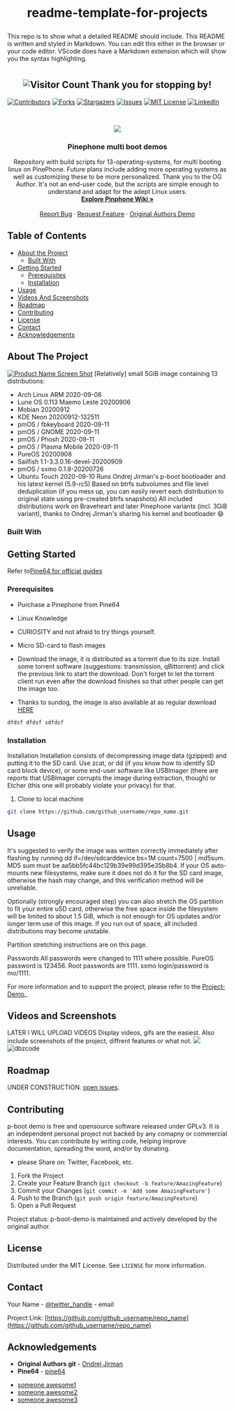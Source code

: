 # <p align="center">readme-template-for-projects
This repo is to show what a detailed README should include. This README is written and styled in Markdown.  You can edit this either in the browser or your code editor. VScode does have a Markdown extension which will show you the syntax highlighting.</p>

<!--
*** Reuse this template to avoid retyping. Do a search and replace for the following that relate to you:
*** github_username, repo_name, twitter_handle, email
-->

<!-- PROJECT SHIELDS -->
<!--
*** I'm using markdown "reference style" links for readability.
*** Reference links are enclosed in brackets [ ] instead of parentheses ( ).
*** See the bottom of this document for the declaration of the reference variables along with a few blank ones just needing content
*** for contributors-url, forks-url, etc. This is an optional, concise syntax you may use. Your editor may have an extension availabale. VSCode does for sure. You can add badges like ordinary snippets by pressing a few keys.
*** https://www.markdownguide.org/basic-syntax/#reference-style-links
-->
# <h2 align="center">![Visitor Count](https://profile-counter.glitch.me/{NathanNOSudo}/count.svg) Thank you for stopping by!

[![Contributors][contributors-shield]][contributors-url]
[![Forks][forks-shield]][forks-url]
[![Stargazers][stars-shield]][stars-url]
[![Issues][issues-shield]][issues-url]
[![MIT License][license-shield]][license-url]
[![LinkedIn][linkedin-shield]][linkedin-url]



<!-- PROJECT LOGO -->
<br />
<p align="center">
  <a href="https://github.com/nathannosudo/readme-template-for-projects">
    <img src="dcICON.png">
  </a>

  <h3 align="center">Pinephone multi boot demos</h3><!-- YOUR_TITLE-->
    
  <p align="center"><!-- YOUR_SHORT_DESCRIPTION -->
Repository with build scripts for 13-operating-systems, for multi booting linux on PinePhone. Future plans include adding more operating systems as well as customizing these to be more personalized. Thank you to the OG Author. It's not an end-user code, but the scripts are simple enough to understand and adapt for the adept Linux users.
    <br />
    <a href="https://wiki.pine64.org/wiki/PinePhone_Software_Releasese"><strong>Explore Pinphone Wiki »</strong></a>
    <br />
    <br />
    <a href="https://github.com/NathanNOSudo/pinephone-multi-boot/issues">Report Bug</a>
    ·
    <a href="https://github.com/NathanNOSudo/pinephone-multi-boot/issues">Request Feature</a>
    ·
    <a href="https://xnux.eu/p-boot-demo/">Original Authors Demo</a>
  </p>
</p>



<!-- TABLE OF CONTENTS -->
## Table of Contents

* [About the Project](#about-the-project)
  * [Built With](#built-with)
* [Getting Started](#getting-started)
  * [Prerequisites](#prerequisites)
  * [Installation](#installation)
* [Usage](#usage)
* [Videos And Screenshots](#videos-and-screenshots)
* [Roadmap](#roadmap)
* [Contributing](#contributing)
* [License](#license)
* [Contact](#contact)
* [Acknowledgements](#acknowledgements)



<!-- ABOUT THE PROJECT -->
## About The Project

[![Product Name Screen Shot][product-screenshot]](https://example.com)
[Relatively] small 5GiB image containing 13 distributions:
* Arch Linux ARM 2020-09-08
* Lune OS 0.113
Maemo Leste 20200906
* Mobian 20200912
* KDE Neon 20200912-132511
* pmOS / fbkeyboard 2020-09-11
* pmOS / GNOME 2020-09-11
* pmOS / Phosh 2020-09-11
* pmOS / Plasma Mobile 2020-09-11
* PureOS 20200908
* Sailfish 1.1-3.3.0.16-devel-20200909
* pmOS / sxmo 0.1.8-20200726
* Ubuntu Touch 2020-09-10
Runs Ondrej Jirman's p-boot bootloader and his latest kernel (5.9-rc5)
Based on btrfs subvolumes and file level deduplication (if you mess up, you can easily revert each distribution to original state using pre-created btrfs snapshots)
All included distributions work on Braveheart and later Pinephone variants (incl. 3GiB variant), thanks to Ondrej Jirman's sharing his kernel and bootloader :smile:

### Built With

<!-- 
* []() not the above example of how to link in Markdown.
-->


<!-- GETTING STARTED -->
## Getting Started
Refer to<a href="https://wiki.pine64.org/wiki/PinePhone">Pine64 for official guides</a>

### Prerequisites

* Purchase a Pinephone from Pine64
* Linux Knowledge
* CURIOSITY and not afraid to try things yourself.
* Micro SD-card to flash images
* Download the image, it is distributed as a torrent due to its size. Install some torrent software (suggestions: transmission, qBittorrent) and click the previous link to start the download. Don't forget to let the torrent client run even after the download finishes so that other people can get the image too.

* Thanks to sundog, the image is also available at as regular download <a href="https://downloads.reclaim.technology/pinephone-multiboot-image/"> HERE </a>

```sh
dfdsf dfdsf sdfdsf
```

### Installation
Installation
Installation consists of decompressing image data (gzipped) and putting it to the SD card. Use zcat, or dd (if you know how to identify SD card block device), or some end-user software like USBImager (there are reports that USBImager corrupts the image during extraction, though) or Etcher (this one will probably violate your privacy) for that.

1. Clone to local machine
```sh
git clone https://github.com/github_username/repo_name.git
```

<!-- USAGE EXAMPLES -->
## Usage
It's suggested to verify the image was written correctly immediately after flashing by running dd if=/dev/sdcarddevice bs=1M count=7500 | md5sum. MD5 sum must be aa5bb5fc44bc129b39e99d395e35b8b4. If your OS auto-mounts new filesystems, make sure it does not do it for the SD card image, otherwise the hash may change, and this verification method will be unreliable.

Optionally (strongly encouraged step) you can also stretch the OS partition to fit your entire uSD card, otherwise the free space inside the filesystem will be limited to about 1.5 GiB, which is not enough for OS updates and/or longer term use of this image. If you run out of space, all included distributions may become unstable.

Partition stretching instructions are on this page.

Passwords
All passwords were changed to 1111 where possible. PureOS password is 123456. Root passwords are 1111. sxmo login/password is mo/1111.

For more information and to support the project, please refer to the [Project-Demo](https://xnux.eu/p-boot-demo/)_

## Videos and Screenshots

LATER I WILL UPLOAD VIDEOS
Display videos, gifs are the easiest. Also include screenshots of the project, diffrent features or what not.
<img src="https://media.giphy.com/media/WUlplcMpOCEmTGBtBW/giphy.gif"> 
![dbzcode](https://user-images.githubusercontent.com/49554888/96146084-8b1cc300-0ecb-11eb-8025-1cb8b2e734f5.png)


<!-- ROADMAP -->
## Roadmap

UNDER CONSTRUCTION. [open issues](https://github.com/github_username/repo_name/issues). 



<!-- CONTRIBUTING -->
## Contributing


p-boot demo is free and opensource software released under GPLv3. It is an independent personal project not backed by any comapny or commercial interests. You can contribute by writing code, helping improve documentation, spreading the word, and/or by donating.

* please Share on: Twitter, Facebook, etc.

1. Fork the Project
2. Create your Feature Branch (`git checkout -b feature/AmazingFeature`)
3. Commit your Changes (`git commit -m 'Add some AmazingFeature'`)
4. Push to the Branch (`git push origin feature/AmazingFeature`)
5. Open a Pull Request

Project status: p-boot-demo is maintained and actively developed by the original author.

<!-- LICENSE -->
## License

Distributed under the MIT License. See `LICENSE` for more information.



<!-- CONTACT -->
## Contact

Your Name - [@twitter_handle](https://twitter.com/twitter_handle) - email

Project Link: [https://github.com/github_username/repo_name](https://github.com/github_username/repo_name)



<!-- ACKNOWLEDGEMENTS -->
## Acknowledgements
 
  - **Original Authors git**  -
    [Ondrej Jirman](https://megous.com/git/pinephone-multi-boot/)
 - **Pine64**  -
    [pine64](https://pine64.org)
* [someone awesome1]()
* [someone awesome2]()
* [someone awesome3]()





<!-- MARKDOWN LINKS & IMAGES -->
<!-- https://www.markdownguide.org/basic-syntax/#reference-style-links -->
[contributors-shield]: https://img.shields.io/github/contributors/github_username/repo.svg?style=flat-square
[contributors-url]: https://github.com/github_username/repo/graphs/contributors
[forks-shield]: https://img.shields.io/github/forks/github_username/repo.svg?style=flat-square
[forks-url]: https://github.com/github_username/repo/network/members
[stars-shield]: https://img.shields.io/github/stars/github_username/repo.svg?style=flat-square
[stars-url]: https://github.com/github_username/repo/stargazers
[issues-shield]: https://img.shields.io/github/issues/github_username/repo.svg?style=flat-square
[issues-url]: https://github.com/github_username/repo/issues
[license-shield]: https://img.shields.io/github/license/github_username/repo.svg?style=flat-square
[license-url]: https://github.com/github_username/repo/blob/master/LICENSE.txt
[linkedin-shield]: https://img.shields.io/badge/-LinkedIn-black.svg?style=flat-square&logo=linkedin&colorB=555
[linkedin-url]: https://linkedin.com/in/github_username
[product-screenshot]: images/screenshot.png

